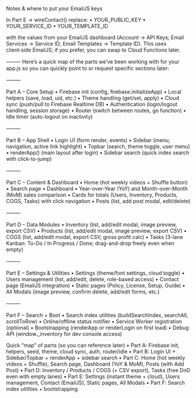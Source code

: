 Notes & where to put your EmailJS keys

In Part E → wireContact() replace:
	•	YOUR_PUBLIC_KEY
	•	YOUR_SERVICE_ID
	•	YOUR_TEMPLATE_ID

with the values from your EmailJS dashboard (Account → API Keys; Email Services → Service ID; Email Templates → Template ID). This uses client‑side EmailJS; if you prefer, you can swap to Cloud Functions later.

⸻
Here’s a quick map of the parts we’ve been working with for your app.js so you can quickly point to or request specific sections later:

⸻

Part A – Core Setup
	•	Firebase init (config, firebase.initializeApp)
	•	Local helpers (save, load, uid, etc.)
	•	Theme handling (get/set, apply)
	•	Cloud sync (push/pull to Firebase Realtime DB)
	•	Authentication (login/logout handling, session storage)
	•	Router (switch between routes, go function)
	•	Idle timer (auto-logout on inactivity)

⸻

Part B – App Shell
	•	Login UI (form render, events)
	•	Sidebar (menu, navigation, active link highlight)
	•	Topbar (search, theme toggle, user menu)
	•	renderApp() (main layout after login)
	•	Sidebar search (quick index search with click-to-jump)

⸻

Part C – Content & Dashboard
	•	Home (hot weekly videos + Shuffle button)
	•	Search page
	•	Dashboard
	•	Year-over-Year (YoY) and Month-over-Month (MoM) sales comparison
	•	Cards for totals (Users, Inventory, Products, COGS, Tasks) with click navigation
	•	Posts (list, add post modal, edit/delete)

⸻

Part D – Data Modules
	•	Inventory (list, add/edit modal, image preview, export CSV)
	•	Products (list, add/edit modal, image preview, export CSV)
	•	COGS (list, add/edit modal, export CSV, gross profit calc)
	•	Tasks (3-lane Kanban: To-Do / In Progress / Done; drag-and-drop freely even when empty)

⸻

Part E – Settings & Utilities
	•	Settings (theme/font settings, cloud toggle)
	•	Users management (list, add/edit, delete, role-based access)
	•	Contact page (EmailJS integration)
	•	Static pages (Policy, License, Setup, Guide)
	•	All Modals (image preview, confirm delete, add/edit forms, etc.)

⸻

Part F – Search + Boot
	•	Search index utilities (buildSearchIndex, searchAll, scrollToRow)
	•	Online/offline status notifier
	•	Service Worker registration (optional)
	•	Bootstrapping (renderApp or renderLogin on first load)
	•	Debug API (window._inventory for dev console access)

	
Quick “map” of parts (so you can reference later)
	•	Part A: Firebase init, helpers, seed, theme, cloud sync, auth, router/idle
	•	Part B: Login UI + Sidebar/Topbar + renderApp + sidebar search
	•	Part C: Home (hot weekly videos + Shuffle), Search page, Dashboard (YoY & MoM), Posts (with Add Post)
	•	Part D: Inventory / Products / COGS (+ CSV export), Tasks (free DnD even with empty lanes)
	•	Part E: Settings (instant theme + cloud), Users management, Contact (EmailJS), Static pages, All Modals
	•	Part F: Search index utilities + bootstrapping